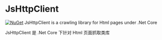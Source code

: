 # JsHttpClient
[![NuGet](https://img.shields.io/nuget/v/RestEase.svg)](https://www.nuget.org/packages/JsHttpClient/)
JsHttpClient is a crawling library for Html pages under .Net Core 

JsHttpClient 是 .Net Core 下针对 Html 页面抓取类库
